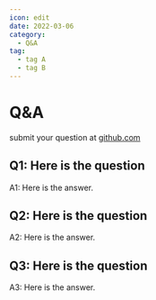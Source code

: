 ```yaml
---
icon: edit
date: 2022-03-06
category:
  - Q&A
tag:
  - tag A
  - tag B
---
```


# Q&A

submit your question at [github.com](https://github.com/VaultCab/VaultCabWeb/discussions/categories/q-a)

## Q1: Here is the question
A1: Here is the answer.

## Q2: Here is the question
A2: Here is the answer.

## Q3: Here is the question
A3: Here is the answer.